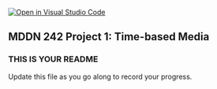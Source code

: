 [![Open in Visual Studio Code](https://classroom.github.com/assets/open-in-vscode-718a45dd9cf7e7f842a935f5ebbe5719a5e09af4491e668f4dbf3b35d5cca122.svg)](https://classroom.github.com/online_ide?assignment_repo_id=11439689&assignment_repo_type=AssignmentRepo)
## MDDN 242 Project 1: Time-based Media  

### THIS IS YOUR README

Update this file as you go along to record your progress.
